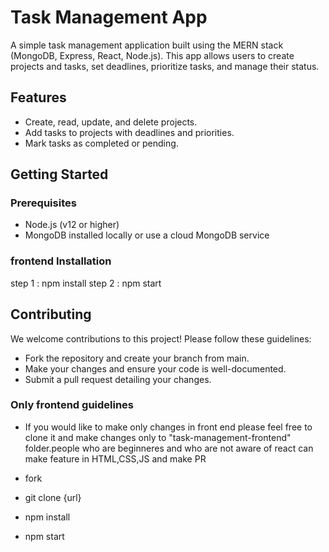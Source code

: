 # Task Management App

A simple task management application built using the MERN stack (MongoDB, Express, React, Node.js). This app allows users to create projects and tasks, set deadlines, prioritize tasks, and manage their status.

## Features

- Create, read, update, and delete projects.
- Add tasks to projects with deadlines and priorities.
- Mark tasks as completed or pending.

## Getting Started

### Prerequisites

- Node.js (v12 or higher)
- MongoDB installed locally or use a cloud MongoDB service

### frontend Installation
step 1 : npm install
step 2 : npm start

## Contributing
We welcome contributions to this project! Please follow these guidelines:
- Fork the repository and create your branch from main.
- Make your changes and ensure your code is well-documented.
- Submit a pull request detailing your changes.

 ### Only frontend guidelines
   - If you would like to make only changes in front end please feel free to clone it and make changes only to "task-management-frontend" folder.people who are beginneres and who are not aware of react can make feature in HTML,CSS,JS and make PR

   - fork
   - git clone {url}
   - npm install
   - npm start


 
